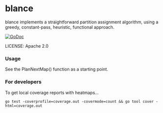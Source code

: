 blance
======

blance implements a straightforward partition assignment algorithm,
using a greedy, constant-pass, heuristic, functional approach.

[![GoDoc](https://godoc.org/github.com/couchbaselabs/blance?status.svg)](https://godoc.org/github.com/couchbaselabs/blance)

LICENSE: Apache 2.0

### Usage

See the PlanNextMap() function as a starting point.

### For developers

To get local coverage reports with heatmaps...

    go test -coverprofile=coverage.out -covermode=count && go tool cover -html=coverage.out
